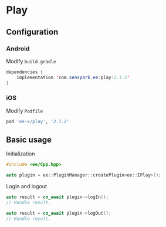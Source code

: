 # Play
## Configuration
### Android
Modify `build.gradle`
```java
dependencies {
    implementation 'com.senspark.ee:play:2.7.2'
}
```

### iOS
Modify `Podfile`
```ruby
pod 'ee-x/play', '2.7.2'
```

## Basic usage
Initialization
```cpp
#include <ee/Cpp.hpp>

auto plugin = ee::PluginManager::createPlugin<ee::IPlay>();
```

Login and logout
```cpp
auto result = co_await plugin->logIn();
// Handle result.

auto result = co_await plugin->logOut();
// Handle result.
```